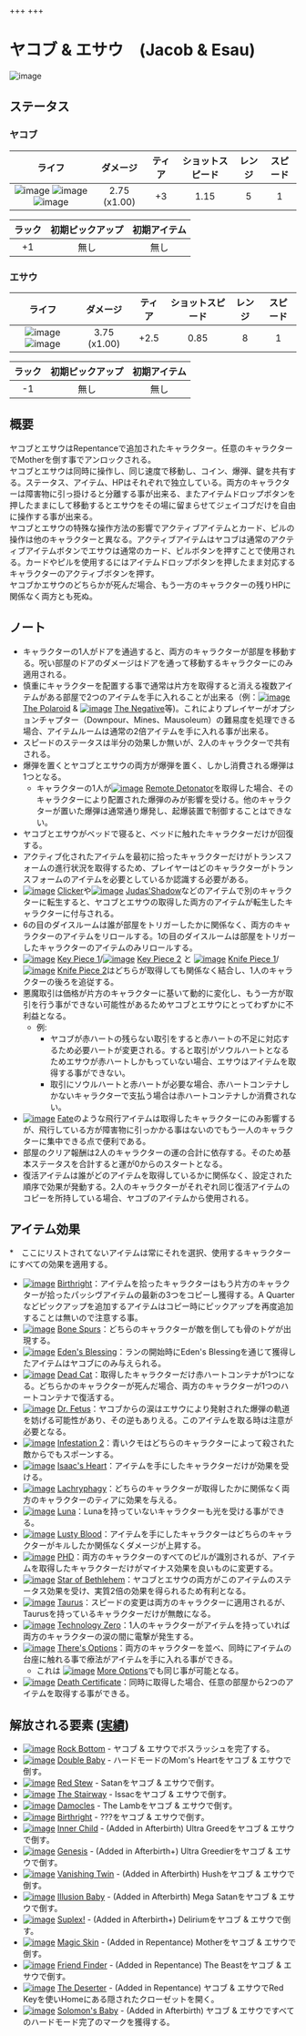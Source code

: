 +++
+++

 # ヤコブ & エサウ　(Jacob & Esau)
 ![image](/image/characters/Jacob.png)

ステータス
-------

### ヤコブ

|ライフ|ダメージ|ティア|ショットスピード|レンジ|スピード|
|:----:|:--:|:--:|:--:|:--:|:--:|
|![image](/image/characters/r-heart.png) ![image](/image/characters/r-heart.png) ![image](/image/characters/r-heart.png)|2.75 (x1.00)|+3|1.15|5|1|

|ラック|初期ピックアップ|初期アイテム|
|:--:|:--:|:--:|
|+1|無し|無し|

### エサウ

|ライフ|ダメージ|ティア|ショットスピード|レンジ|スピード|
|:----:|:--:|:--:|:--:|:--:|:--:|
|![image](/image/characters/r-heart.png) ![image](/image/characters/s-heart.png)|3.75 (x1.00)|+2.5|0.85|8|1|

|ラック|初期ピックアップ|初期アイテム|
|:--:|:--:|:--:|
|-1|無し|無し|


概要
-------

ヤコブとエサウはRepentanceで追加されたキャラクター。任意のキャラクターでMotherを倒す事でアンロックされる。  
ヤコブとエサウは同時に操作し、同じ速度で移動し、コイン、爆弾、鍵を共有する。ステータス、アイテム、HPはそれぞれで独立している。両方のキャラクターは障害物に引っ掛けると分離する事が出来る、またアイテムドロップボタンを押したままにして移動するとエサウをその場に留まらせてジェイコブだけを自由に操作する事が出来る。  
ヤコブとエサウの特殊な操作方法の影響でアクティブアイテムとカード、ピルの操作は他のキャラクターと異なる。アクティブアイテムはヤコブは通常のアクティブアイテムボタンでエサウは通常のカード、ピルボタンを押すことで使用される。カードやピルを使用するにはアイテムドロップボタンを押したまま対応するキャラクターのアクティブボタンを押す。  
ヤコブかエサウのどちらかが死んだ場合、もう一方のキャラクターの残りHPに関係なく両方とも死ぬ。

ノート
-------

* キャラクターの1人がドアを通過すると、両方のキャラクターが部屋を移動する。呪い部屋のドアのダメージはドアを通って移動するキャラクターにのみ適用される。
* 慎重にキャラクターを配置する事で通常は片方を取得すると消える複数アイテムがある部屋で2つのアイテムを手に入れることが出来る（例：[![image](/image/The_Polaroid.png)](/wiki/The_Polaroid "The Polaroid") [The Polaroid](/wiki/The_Polaroid "The Polaroid") & [![image](/image/The_Negative.png)](/wiki/The_Negative "The Negative") [The Negative](/wiki/The_Negative "The Negative")等)。これによりプレイヤーがオプションチャプター（Downpour、Mines、Mausoleum）の難易度を処理できる場合、アイテムルームは通常の2倍アイテムを手に入れる事が出来る。
* スピードのステータスは半分の効果しか無いが、2人のキャラクターで共有される。
* 爆弾を置くとヤコブとエサウの両方が爆弾を置く、しかし消費される爆弾は1つとなる。
	+ キャラクターの1人が[![image](/image/Remote_Detonator.png)](/wiki/Remote_Detonator "Remote Detonator") [Remote Detonator](/wiki/Remote_Detonator "Remote Detonator")を取得した場合、そのキャラクターにより配置された爆弾のみが影響を受ける。他のキャラクターが置いた爆弾は通常通り爆発し、起爆装置で制御することはできない。
* ヤコブとエサウがベッドで寝ると、ベッドに触れたキャラクターだけが回復する。
* アクティブ化されたアイテムを最初に拾ったキャラクターだけがトランスフォームの進行状況を取得するため、プレイヤーはどのキャラクターがトランスフォームのアイテムを必要としているか認識する必要がある。
* [![image](/image/Clicker.png)](/wiki/Clicker "Clicker") [Clicker](/wiki/Clicker "Clicker")や[![image](/image/Judas%27Shadow.png)](/wiki/Judas%27Shadow "Judas'Shadow") [Judas'Shadow](/wiki/Judas%27Shadow "Judas'Shadow")などのアイテムで別のキャラクターに転生すると、ヤコブとエサウの取得した両方のアイテムが転生したキャラクターに付与される。
* 6の目のダイスルームは誰が部屋をトリガーしたかに関係なく、両方のキャラクターのアイテムをリロールする。1の目のダイスルームは部屋をトリガーしたキャラクターのアイテムのみリロールする。
* [![image](/image/Key_Piece_1.png)](/wiki/Key_Piece_1 "Key Piece 1") [Key Piece 1](/wiki/Key_Piece_1 "Key Piece 1")/[![image](/image/Key_Piece_2.png)](/wiki/Key_Piece_2 "Key Piece 2") [Key Piece 2](/wiki/Key_Piece_2 "Key Piece 2") と [![image](/image/Knife_Piece_1.png)](/wiki/Knife_Piece_1 "Knife Piece 1") [Knife Piece 1](/wiki/Knife_Piece_1 "Knife Piece 1")/[![image](/image/Knife_Piece_2.png)](/wiki/Knife_Piece_2 "Knife Piece 2") [Knife Piece 2](/wiki/Knife_Piece_2 "Knife Piece 2")はどちらが取得しても関係なく結合し、1人のキャラクターの後ろを追従する。
* 悪魔取引は価格が片方のキャラクターに基いて動的に変化し、もう一方が取引を行う事ができない可能性があるためヤコブとエサウにとってわずかに不利益となる。
	+ 例:
		- ヤコブが赤ハートの残らない取引をすると赤ハートの不足に対応するため必要ハートが変更される。すると取引がソウルハートとなるためエサウが赤ハートしかもっていない場合、エサウはアイテムを取得する事ができない。
		- 取引にソウルハートと赤ハートが必要な場合、赤ハートコンテナしかないキャラクターで支払う場合は赤ハートコンテナしか消費されない。
* [![image](/image/Fate.png)](/wiki/Fate "Fate") [Fate](/wiki/Fate "Fate")のような飛行アイテムは取得したキャラクターにのみ影響するが、飛行している方が障害物に引っかかる事はないのでもう一人のキャラクターに集中できる点で便利である。
* 部屋のクリア報酬は2人のキャラクターの運の合計に依存する。そのため基本ステータスを合計すると運が0からのスタートとなる。
* 復活アイテムは誰がどのアイテムを取得しているかに関係なく、設定された順序で効果が発動する。2人のキャラクターがそれぞれ同じ復活アイテムのコピーを所持している場合、ヤコブのアイテムから使用される。


アイテム効果
-------------------

*　ここにリストされてないアイテムは常にそれを選択、使用するキャラクターにすべての効果を適用する。

* [![image](/image/Birthright.png)](/wiki/Birthright "Birthright") [Birthright](/wiki/Birthright "Birthright")：アイテムを拾ったキャラクターはもう片方のキャラクターが拾ったパッシヴアイテムの最新の3つをコピーし獲得する。A Quarterなどピックアップを追加するアイテムはコピー時にピックアップを再度追加することは無いので注意する事。
* [![image](/image/Bone_Spurs.png)](/wiki/Bone_Spurs "Bone Spurs") [Bone Spurs](/wiki/Bone_Spurs "Bone Spurs")：どちらのキャラクターが敵を倒しても骨のトゲが出現する。
* [![image](/image/Eden%27s_Blessing.png)](/wiki/Eden%27s_Blessing "Eden's Blessing") [Eden's Blessing](/wiki/Eden%27s_Blessing "Eden's Blessing")：ランの開始時にEden's Blessingを通じて獲得したアイテムはヤコブにのみ与えられる。
* [![image](/image/Dead_Cat.png)](/wiki/Dead_Cat "Dead Cat") [Dead Cat](/wiki/Dead_Cat "Dead Cat")：取得したキャラクターだけ赤ハートコンテナが1つになる。どちらかのキャラクターが死んだ場合、両方のキャラクターが1つのハートコンテナで復活する。
* [![image](/image/Dr._Fetus.png)](/wiki/Dr._Fetus "Dr. Fetus") [Dr. Fetus](/wiki/Dr._Fetus "Dr. Fetus")：ヤコブからの涙はエサウにより発射された爆弾の軌道を妨げる可能性があり、その逆もありえる。このアイテムを取る時は注意が必要となる。
* [![image](/image/Infestation_2.png)](/wiki/Infestation_2 "Infestation 2") [Infestation 2](/wiki/Infestation_2 "Infestation 2")：青いクモはどちらのキャラクターによって殺された敵からでもスポーンする。
* [![image](/image/Isaac%27s_Heart.png)](/wiki/Isaac%27s_Heart "Isaac's Heart") [Isaac's Heart](/wiki/Isaac%27s_Heart "Isaac's Heart")：アイテムを手にしたキャラクターだけが効果を受ける。
* [![image](/image/Lachryphagy.png)](/wiki/Lachryphagy "Lachryphagy") [Lachryphagy](/wiki/Lachryphagy "Lachryphagy")：どちらのキャラクターが取得したかに関係なく両方のキャラクターのティアに効果を与える。
* [![image](/image/Luna.png)](/wiki/Luna "Luna") [Luna](/wiki/Luna "Luna")：Lunaを持っていないキャラクターも光を受ける事ができる。
* [![image](/image/Lusty_Blood.png)](/wiki/Lusty_Blood "Lusty Blood") [Lusty Blood](/wiki/Lusty_Blood "Lusty Blood")：アイテムを手にしたキャラクターはどちらのキャラクターがキルしたか関係なくダメージが上昇する。
* [![image](/image/PHD.png)](/wiki/PHD "PHD") [PHD](/wiki/PHD "PHD")：両方のキャラクターのすべてのピルが識別されるが、アイテムを取得したキャラクターだけがマイナス効果を良いものに変更する。
* [![image](/image/Star_of_Bethlehem.png)](/wiki/Star_of_Bethlehem "Star of Bethlehem") [Star of Bethlehem](/wiki/Star_of_Bethlehem "Star of Bethlehem")：ヤコブとエサウの両方がこのアイテムのステータス効果を受け、実質2倍の効果を得られるため有利となる。
* [![image](/image/Taurus.png)](/wiki/Taurus "Taurus") [Taurus](/wiki/Taurus "Taurus")：スピードの変更は両方のキャラクターに適用されるが、Taurusを持っているキャラクターだけが無敵になる。
* [![image](/image/Technology_Zero.png)](/wiki/Technology_Zero "Technology Zero") [Technology Zero](/wiki/Technology_Zero "Technology Zero")：1人のキャラクターがアイテムを持っていれば両方のキャラクターの涙の間に電撃が発生する。
* [![image](/image/There%27s_Options.png)](/wiki/There%27s_Options "There's Options") [There's Options](/wiki/There%27s_Options "There's Options")：両方のキャラクターを並べ、同時にアイテムの台座に触れる事で療法がアイテムを手に入れる事ができる。
	+ これは [![image](/image/More_Options.png)](/wiki/More_Options "More Options") [More Options](/wiki/More_Options "More Options")でも同じ事が可能となる。
* [![image](/image/Death_Certificate.png)](/wiki/Death_Certificate "Death Certificate") [Death Certificate](/wiki/Death_Certificate "Death Certificate")：同時に取得した場合、任意の部屋から2つのアイテムを取得する事ができる。


解放される要素 ([実績](/wiki/Achievements "Achievements"))
--------------------------------------------------------------

* [![image](/image/achievements/Rock_Bottom.png)](/wiki/Rock_Bottom "Rock Bottom") [Rock Bottom](/wiki/Rock_Bottom "Rock Bottom") - ヤコブ & エサウでボスラッシュを完了する。
* [![image](/image/achievements/Double_Baby.png)](/wiki/Double_Baby "Double Baby") [Double Baby](/wiki/Double_Baby "Double Baby") - ハードモードのMom's Heartをヤコブ & エサウで倒す。
* [![image](/image/achievements/Red_Stew.png)](/wiki/Red_Stew "Red Stew") [Red Stew](/wiki/Red_Stew "Red Stew") - Satanをヤコブ & エサウで倒す。
* [![image](/image/achievements/The_Stairway.png)](/wiki/The_Stairway "The Stairway") [The Stairway](/wiki/The_Stairway "The Stairway") - Issacをヤコブ & エサウで倒す。
* [![image](/image/achievements/Damocles.png)](/wiki/Damocles "Damocles") [Damocles](/wiki/Damocles "Damocles") - The Lambをヤコブ & エサウで倒す。
* [![image](/image/achievements/Birthright.png)](/wiki/Birthright "Birthright") [Birthright](/wiki/Birthright "Birthright") - ???をヤコブ & エサウで倒す。
* [![image](/image/achievements/Inner_Child.png)](/wiki/Inner_Child "Inner Child") [Inner Child](/wiki/Inner_Child "Inner Child") - (Added in Afterbirth) Ultra Greedをヤコブ & エサウで倒す。
* [![image](/image/achievements/Genesis.png)](/wiki/Genesis "Genesis") [Genesis](/wiki/Genesis "Genesis") - (Added in Afterbirth+) Ultra Greedierをヤコブ & エサウで倒す。
* [![image](/image/achievements/Vanishing_Twin.png)](/wiki/Vanishing_Twin "Vanishing Twin") [Vanishing Twin](/wiki/Vanishing_Twin "Vanishing Twin") - (Added in Afterbirth) Hushをヤコブ & エサウで倒す。
* [![image](/image/achievements/Illusion_Baby.png)](/wiki/Illusion_Baby "Illusion Baby") [Illusion Baby](/wiki/Illusion_Baby "Illusion Baby") - (Added in Afterbirth) Mega Satanをヤコブ & エサウで倒す。
* [![image](/image/achievements/Suplex%21.png)](/wiki/Suplex%21 "Suplex!") [Suplex!](/wiki/Suplex%21 "Suplex!") - (Added in Afterbirth+) Deliriumをヤコブ & エサウで倒す。
* [![image](/image/achievements/Magic_Skin.png)](/wiki/Magic_Skin "Magic Skin") [Magic Skin](/wiki/Magic_Skin "Magic Skin") - (Added in Repentance) Motherをヤコブ & エサウで倒す。
* [![image](/image/achievements/Friend_Finder.png)](/wiki/Friend_Finder "Friend Finder") [Friend Finder](/wiki/Friend_Finder "Friend Finder") - (Added in Repentance) The Beastをヤコブ & エサウで倒す。
* [![image](/image/achievements/The_Deserter.png)](/wiki/The_Deserter "The Deserter") [The Deserter](/wiki/The_Deserter "The Deserter") - (Added in Repentance) ヤコブ & エサウでRed Keyを使いHomeにある隠されたクローゼットを開く。
* [![image](/image/achievements/Solomon%27s_Baby.png)](/wiki/Solomon%27s_Baby "Solomon's Baby") [Solomon's Baby](/wiki/Solomon%27s_Baby "Solomon's Baby") - (Added in Afterbirth) ヤコブ & エサウですべてのハードモード完了のマークを獲得する。